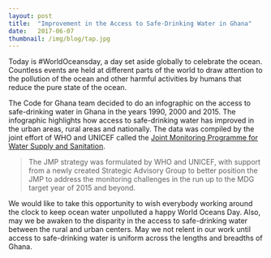 ```yaml
---
layout: post 
title:  "Improvement in the Access to Safe-Drinking Water in Ghana"
date:   2017-06-07
thumbnail: /img/blog/tap.jpg
---
```


Today is #WorldOceansday, a day set aside globally to celebrate the ocean. Countless events are held at different parts of the world to draw attention to the pollution of the ocean and other harmful activities by humans that reduce the pure state of the ocean.
 
The Code for Ghana team decided to do an infographic on the access to safe-drinking water in Ghana in the years 1990, 2000 and 2015. The infographic highlights how access to safe-drinking water has improved in the urban areas, rural areas and nationally. The data was compiled by the joint effort of WHO and UNICEF called the [Joint Monitoring Programme for Water Supply and Sanitation](https://www.wssinfo.org/data-estimates/tables/). 
 
> The JMP strategy was formulated by WHO and UNICEF, with support from a newly created Strategic Advisory Group to better position the JMP to address the monitoring challenges in the run up to the MDG target year of 2015 and beyond.
 
We would like to take this opportunity to wish everybody working around the clock to keep ocean water unpolluted a happy World Oceans Day. Also, may we be awaken to the disparity in the access to safe-drinking water between the rural and urban centers. May we not relent in our work until access to safe-drinking water is uniform across the lengths and breadths of Ghana. 
